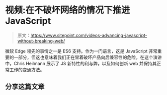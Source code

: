 # 视频:在不破坏网络的情况下推进 JavaScript

> 原文：<https://www.sitepoint.com/videos-advancing-javascript-without-breaking-web/>

微软 Edge 领先的事情之一是 ES6 支持。作为一门语言，这是 JavaScript 非常重要的一部分，但这也意味着我们正在冒着破坏产品向后兼容性的危险。在这个演讲中，Chris Heilmann 展示了 JS 新特性的利与弊，以及如何创新 web 并保持其正常工作的变通方法。

## 分享这篇文章
